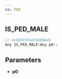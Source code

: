 ```yaml
---
ns: PED
---
```

## IS_PED_MALE

```c
// 0x6D9F5FAA7488BA46
Any IS_PED_MALE(Any p0);
```

## Parameters
* **p0**:
